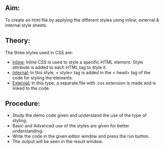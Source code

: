 <!DOCTYPE html>
<html lang="en">
<head>
    <meta charset="UTF-8">
    <meta http-equiv="X-UA-Compatible" content="IE=edge">
    <meta name="viewport" content="width=device-width, initial-scale=1.0">
    <title></title>
</head>
<body>
    <h2>Aim:</h2>
<p>To create an html file by applying the different styles using inline, external & internal style sheets.</p>

<h2>Theory:</h2>
<p>The three styles used in CSS are:</p>
<ul>
    <li><u> Inline:</u> Inline CSS is used to style a specific HTML element. Style attribute is added to each HTML tag to style it. </li>
    <li><u> Internal:</u> In this style, < style> tag is added in the < head> tag of the code for styling the elements. </li>
    <li><u> External:</u> In this type, a separate file with .css extension is made and is linked to the code. </li>
</ul>

<h2>Procedure:</h2>
<ul>
    <li>Study the demo code given and understand the use of the type of styling.</li>
    <li>Basic and Advanced use of the styles are given for better understanding.</li>
    <li>Write the code in the given editor window and press the run button.</li>
    <li>The output will be seen in the result window.</li>
</ul>

</body>
</html>

